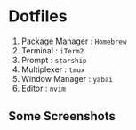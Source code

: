 # Dotfiles
1. Package Manager : `Homebrew`
2. Terminal : `iTerm2`
3. Prompt : `starship`
4. Multiplexer : `tmux`
5. Window Manager : `yabai`
6. Editor : `nvim`

## Some Screenshots
